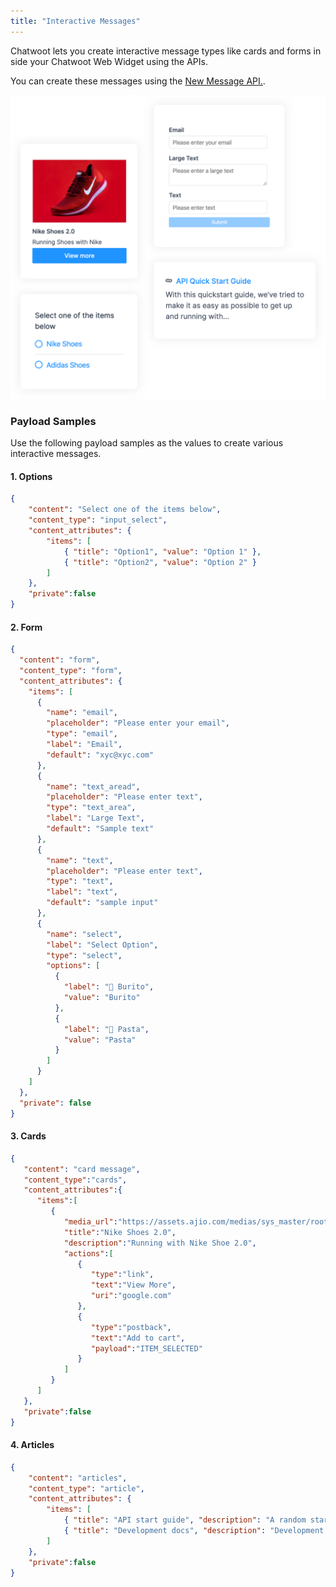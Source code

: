 ```yaml
---
title: "Interactive Messages"
---
```


Chatwoot lets you create interactive message types like cards and forms in side your Chatwoot Web Widget using the APIs.

You can create these messages using the [New Message API.](https://www.chatwoot.com/developers/api/#operation/create-a-new-message-in-a-conversation).

![interactive_messages](./images/interactive_messages.png)

### Payload Samples

Use the following payload samples as the values to create various interactive messages.

#### 1. Options

```json
{
    "content": "Select one of the items below",
    "content_type": "input_select",
    "content_attributes": {
        "items": [
            { "title": "Option1", "value": "Option 1" },
            { "title": "Option2", "value": "Option 2" }
        ]
    },
    "private":false
}
```

#### 2. Form

```json
{
  "content": "form",
  "content_type": "form",
  "content_attributes": {
    "items": [
      {
        "name": "email",
        "placeholder": "Please enter your email",
        "type": "email",
        "label": "Email",
        "default": "xyc@xyc.com"
      },
      {
        "name": "text_aread",
        "placeholder": "Please enter text",
        "type": "text_area",
        "label": "Large Text",
        "default": "Sample text"
      },
      {
        "name": "text",
        "placeholder": "Please enter text",
        "type": "text",
        "label": "text",
        "default": "sample input"
      },
      {
        "name": "select",
        "label": "Select Option",
        "type": "select",
        "options": [
          {
            "label": "🌯 Burito",
            "value": "Burito"
          },
          {
            "label": "🍝 Pasta",
            "value": "Pasta"
          }
        ]
      }
    ]
  },
  "private": false
}
```

#### 3. Cards

```json
{
   "content": "card message",
   "content_type":"cards",
   "content_attributes":{
      "items":[
         {
            "media_url":"https://assets.ajio.com/medias/sys_master/root/hdb/h9a/13582024212510/-1117Wx1400H-460345219-white-MODEL.jpg",
            "title":"Nike Shoes 2.0",
            "description":"Running with Nike Shoe 2.0",
            "actions":[
               {
                  "type":"link",
                  "text":"View More",
                  "uri":"google.com"
               },
               {
                  "type":"postback",
                  "text":"Add to cart",
                  "payload":"ITEM_SELECTED"
               }
            ]
         }
      ]
   },
   "private":false
}
```

#### 4. Articles


```json
{
    "content": "articles",
    "content_type": "article",
    "content_attributes": {
        "items": [
            { "title": "API start guide", "description": "A random start api guide", "link": "http://google.com" },
            { "title": "Development docs", "description": "Development docs and guidelines", "link": "http://google.com" }
        ]
    },
    "private":false
}
```
